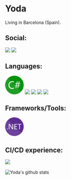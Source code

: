 # Yoda

Living in Barcelona (Spain).

## Social:
<a href="https://github.com/YodaXD"><img src="https://img.shields.io/badge/-@YodaXD-%23181717?style=flat-square&logo=github" height="25"></a>
<a href="https://discord.gg"><img src="https://img.shields.io/badge/-Yoda%231337-%232c2f33?style=flat-square&logo=discord" height="25"></a>


## Languages:
<code><img height="60" src="https://raw.githubusercontent.com/github/explore/80688e429a7d4ef2fca1e82350fe8e3517d3494d/topics/csharp/csharp.png"></code>
<code><img height="60" src="https://img.icons8.com/color/96/000000/css3.png"></code>
<code><img height="60" src="https://img.icons8.com/color/96/000000/javascript.png"></code>
<code><img height="60" src="https://img.icons8.com/color/96/000000/html-5.png"></code>
<code><img height="60" src="https://img.icons8.com/color/96/000000/c-programming.png"></code>

## Frameworks/Tools:

<code><img height="60" src="https://raw.githubusercontent.com/github/explore/93d8a67084f94b2a444e510199a6e7622e5b09a3/topics/dotnet/dotnet.png"></code>


## CI/CD experience:
<code><img height="50" src="https://github.githubassets.com/images/modules/logos_page/GitHub-Mark.png"></code>


![Yoda's github stats](https://github-readme-stats.vercel.app/api?username=YodaXD&show_icons=true&hide=[%22issues%22])
